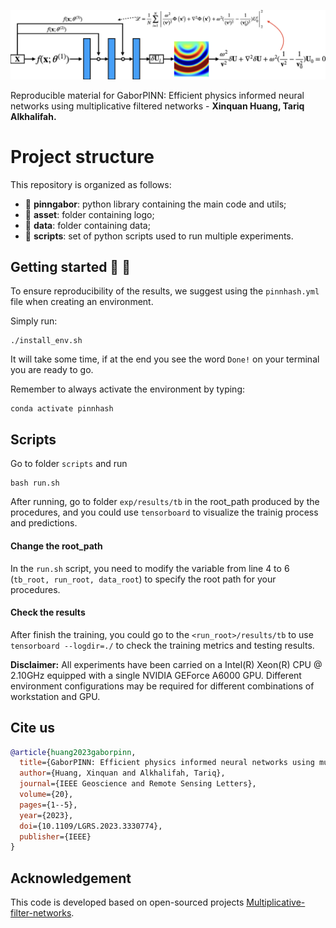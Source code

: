 ![LOGO](https://github.com/DeepWave-Kaust/PINNgabor/blob/main/asset/diagram.png)

Reproducible material for GaborPINN: Efficient physics informed neural networks using multiplicative filtered networks - **Xinquan Huang, Tariq Alkhalifah.**

# Project structure
This repository is organized as follows:

* :open_file_folder: **pinngabor**: python library containing the main code and utils;
* :open_file_folder: **asset**: folder containing logo;
* :open_file_folder: **data**: folder containing data;
* :open_file_folder: **scripts**: set of python scripts used to run multiple experiments.

## Getting started :space_invader: :robot:
To ensure reproducibility of the results, we suggest using the `pinnhash.yml` file when creating an environment.

Simply run:
```
./install_env.sh
```
It will take some time, if at the end you see the word `Done!` on your terminal you are ready to go. 

Remember to always activate the environment by typing:
```
conda activate pinnhash
```

## Scripts
Go to folder `scripts` and run
```
bash run.sh
```
After running, go to folder `exp/results/tb` in the root_path produced by the procedures, and you could use `tensorboard` to visualize the trainig process and predictions.

#### Change the root_path
In the `run.sh` script, you need to modify the variable from line 4 to 6 (`tb_root, run_root, data_root`) to specify the root path for your procedures.

#### Check the results
After finish the training, you could go to the `<run_root>/results/tb` to use `tensorboard --logdir=./` to check the training metrics and testing results.

**Disclaimer:** All experiments have been carried on a Intel(R) Xeon(R) CPU @ 2.10GHz equipped with a single NVIDIA GEForce A6000 GPU. Different environment 
configurations may be required for different combinations of workstation and GPU.

## Cite us 
```bibtex
@article{huang2023gaborpinn,
  title={GaborPINN: Efficient physics informed neural networks using multiplicative filtered},
  author={Huang, Xinquan and Alkhalifah, Tariq},
  journal={IEEE Geoscience and Remote Sensing Letters},
  volume={20},
  pages={1--5},
  year={2023},
  doi={10.1109/LGRS.2023.3330774},
  publisher={IEEE}
}
```

## Acknowledgement
This code is developed based on open-sourced projects [Multiplicative-filter-networks](https://github.com/boschresearch/multiplicative-filter-networks).
